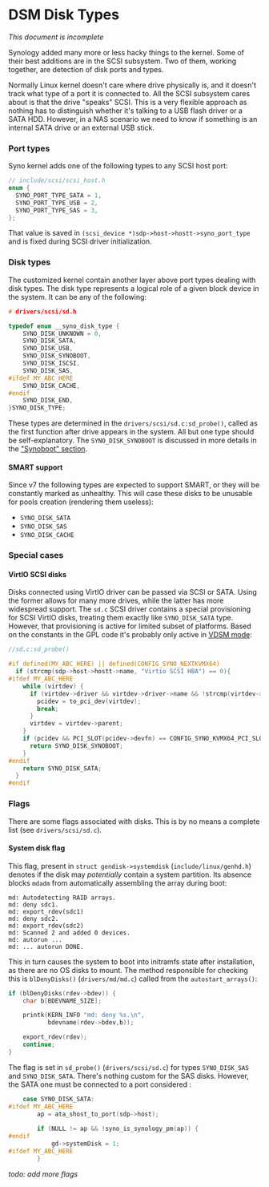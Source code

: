 # DSM Disk Types

*This document is incomplete*

Synology added many more or less hacky things to the kernel. Some of their best additions are in the SCSI subsystem.
Two of them, working together, are detection of disk ports and types. 

Normally Linux kernel doesn't care where drive physically is, and it doesn't track what type of a port it is connected 
to. All the SCSI subsystem cares about is that the drive "speaks" SCSI. This is a very flexible approach as nothing 
has to distinguish whether it's talking to a USB flash driver or a SATA HDD. However, in a NAS scenario we need to know
if something is an internal SATA drive or an external USB stick.


### Port types
Syno kernel adds one of the following types to any SCSI host port:

  ```C
  // include/scsi/scsi_host.h
  enum {
    SYNO_PORT_TYPE_SATA = 1,
    SYNO_PORT_TYPE_USB = 2,
    SYNO_PORT_TYPE_SAS = 3,
  };
  ```

That value is saved in `(scsi_device *)sdp->host->hostt->syno_port_type` and is fixed during SCSI driver initialization.


### Disk types
The customized kernel contain another layer above port types dealing with disk types. The disk type represents a logical
role of a given block device in the system. It can be any of the following:

  ```C
  # drivers/scsi/sd.h
  
  typedef enum __syno_disk_type {
      SYNO_DISK_UNKNOWN = 0,
      SYNO_DISK_SATA,
      SYNO_DISK_USB,
      SYNO_DISK_SYNOBOOT,
      SYNO_DISK_ISCSI,
      SYNO_DISK_SAS,
  #ifdef MY_ABC_HERE
      SYNO_DISK_CACHE,  
  #endif  
      SYNO_DISK_END,  
  }SYNO_DISK_TYPE;
  ```

These types are determined in the `drivers/scsi/sd.c:sd_probe()`, called as the first function after drive appears in 
the system. All but one type should be self-explanatory. The `SYNO_DISK_SYNOBOOT` is discussed in more details in the
["Synoboot" section](synoboot.md).

#### SMART support
Since v7 the following types are expected to support SMART, or they will be constantly marked as unhealthy. This will 
case these disks to be unusable for pools creation (rendering them useless):
 - `SYNO_DISK_SATA`
 - `SYNO_DISK_SAS`
 - `SYNO_DISK_CACHE`


### Special cases

#### VirtIO SCSI disks
Disks connected using VirtIO driver can be passed via SCSI or SATA. Using the former allows for many more drives, while
the latter has more widespread support. The `sd.c` SCSI driver contains a special provisioning for SCSI VirtIO disks,
treating them exactly like `SYNO_DISK_SATA` type. However, that provisioning is active for limited subset of platforms.
Based on the constants in the GPL code it's probably only active in [VDSM mode](../VDSM/README.md):

```C
//sd.c:sd_probe()

#if defined(MY_ABC_HERE) || defined(CONFIG_SYNO_NEXTKVMX64)
  if (strcmp(sdp->host->hostt->name, "Virtio SCSI HBA") == 0){
#ifdef MY_ABC_HERE
    while (virtdev) {
      if (virtdev->driver && virtdev->driver->name && !strcmp(virtdev->driver->name, "virtio-pci")) {
        pcidev = to_pci_dev(virtdev);
        break;
      }
      virtdev = virtdev->parent;
    }
    if (pcidev && PCI_SLOT(pcidev->devfn) == CONFIG_SYNO_KVMX64_PCI_SLOT_BOOT) {
      return SYNO_DISK_SYNOBOOT;
    }
#endif  
    return SYNO_DISK_SATA;
  }
#endif  
```


### Flags
There are some flags associated with disks. This is by no means a complete list (see `drivers/scsi/sd.c`).

#### System disk flag
This flag, present in `struct gendisk->systemdisk` (`include/linux/genhd.h`) denotes if the disk may *potentially*
contain a system partition. Its absence blocks `mdadm` from automatically assembling the array during boot:

```
md: Autodetecting RAID arrays.
md: deny sdc1.
md: export_rdev(sdc1)
md: deny sdc2.
md: export_rdev(sdc2)
md: Scanned 2 and added 0 devices.
md: autorun ...
md: ... autorun DONE.
```

This in turn causes the system to boot into initramfs state after installation, as there are no OS disks to mount. The
method responsible for checking this is `blDenyDisks()` (`drivers/md/md.c`) called from the `autostart_arrays()`:

```c
if (blDenyDisks(rdev->bdev)) {
    char b[BDEVNAME_SIZE];

    printk(KERN_INFO "md: deny %s.\n",
           bdevname(rdev->bdev,b));

    export_rdev(rdev);
    continue;
}
```

The flag is set in `sd_probe()` (`drivers/scsi/sd.c`) for types `SYNO_DISK_SAS` and `SYNO_DISK_SATA`. There's nothing 
custom for the SAS disks. However, the SATA one must be connected to a port considered :

```c
    case SYNO_DISK_SATA:
#ifdef MY_ABC_HERE
        ap = ata_shost_to_port(sdp->host);
         
        if (NULL != ap && !syno_is_synology_pm(ap)) {
#endif  
            gd->systemDisk = 1;
#ifdef MY_ABC_HERE
        }
```

*todo: add more flags*
